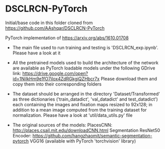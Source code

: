 # DSCLRCN-PyTorch
Initial/base code in this folder cloned from https://github.com/AAshqar/DSCLRCN-PyTorch

PyTorch implementation of https://arxiv.org/abs/1610.01708

- The main file used to run training and testing is 'DSCLRCN_exp.ipynb'. Please have a look at it

- All the pretrained models used to build the architecture of the network are available as PyTorch loadable models under the following GDrive link: https://drive.google.com/open?id=1NiIkHm9e1fO7ilox4ZdRGkgiQZHbcr7x
Please download them and copy them into their corresponding folders

- The dataset should be arranged in the directory 'Dataset/Transformed' as three dictionaries ('train_datadict', 'val_datadict' and test_datadict') each containing the images and fixation maps resized to 92x128; in addition to a mean image computed from the training dataset for normalization. Please have a look at 'util/data_utils.py' file

- The original sources of the models:
PlacesCNN: http://places.csail.mit.edu/downloadCNN.html
Segmentation ResNet50 Encoder: https://github.com/hangzhaomit/semantic-segmentation-pytorch
VGG16 (available with PyTorch 'torchvision' library)
